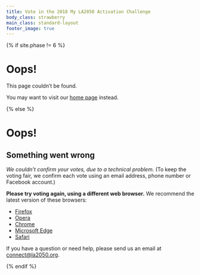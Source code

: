 ```yaml
---
title: Vote in the 2018 My LA2050 Activation Challenge
body_class: strawberry
main_class: standard-layout
footer_image: true
---
```


{% if site.phase != 6 %}

# Oops!

<div class="introduction" markdown="1">
This page couldn’t be found.

You may want to visit our [home page](/) instead.
</div>

{% else %}

# Oops!

## Something went wrong

*We couldn’t confirm your votes, due to a technical problem.* (To keep the voting fair, we confirm each vote using an email address, phone number or Facebook account.)

**Please try voting again, using a different web browser.** We recommend the latest version of these browsers:

* [Firefox](https://www.mozilla.org/firefox/)
* [Opera](https://www.opera.com)
* [Chrome](https://www.google.com/chrome/)
* [Microsoft Edge](https://www.microsoft.com/windows/microsoft-edge)
* [Safari](https://www.apple.com/safari/)

If you have a question or need help, please send us an email at <a href="mailto:connect@la2050.org">connect@la2050.org</a>.

{% endif %}

